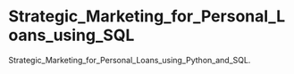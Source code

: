 # Strategic_Marketing_for_Personal_Loans_using_SQL
Strategic_Marketing_for_Personal_Loans_using_Python_and_SQL.
